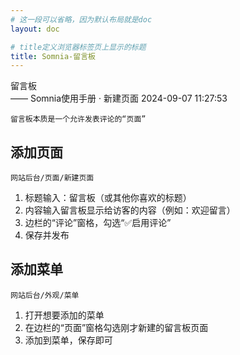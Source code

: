 ```yaml
---
# 这一段可以省略，因为默认布局就是doc
layout: doc

# title定义浏览器标签页上显示的标题
title: Somnia-留言板
---
```

<div class="title-wrapper">
   <div class="page-title">留言板</div>
   <div class="post-title">—— Somnia使用手册 · 新建页面
      <span class="lastModifyTime">
          <i class="fa-regular fa-clock"></i>  2024-09-07 11:27:53
      </span>
   </div>
</div>

`留言板本质是一个允许发表评论的“页面”`

## 添加页面

`网站后台/页面/新建页面`

1. 标题输入：留言板（或其他你喜欢的标题）
2. 内容输入留言板显示给访客的内容（例如：欢迎留言）
4. 边栏的“评论”窗格，勾选“✅启用评论”
5. 保存并发布

## 添加菜单

`网站后台/外观/菜单`

1. 打开想要添加的菜单
2. 在边栏的“页面”窗格勾选刚才新建的留言板页面
3. 添加到菜单，保存即可
